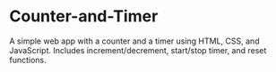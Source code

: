 # Counter-and-Timer
A simple web app with a counter and a timer using HTML, CSS, and JavaScript. Includes increment/decrement, start/stop timer, and reset functions.
